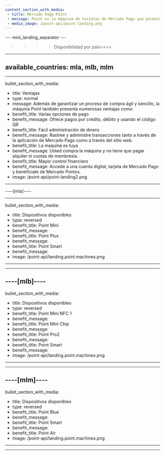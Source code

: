 ```yaml
---
content_section_with_media: 
 - title: Mercado Pago Point
 - message: Point es la máquina de tarjetas de Mercado Pago que permite a los compradores realizar pagos presenciales de forma rápida y segura mediante tarjetas de crédito o débito. Además, utilizando Point es posible ofrecer cuotas con o sin interés, además de todos los beneficios que ofrece Mercado Pago.
 - media_image: /point-api/point-landing.png
---
```


--- mini_landing_separator ---

>>>> Disponibilidad por país<<<<
---
available_countries: mla, mlb, mlm
---
---
bullet_section_with_media: 
 - title: Ventajas
 - type: normal
 - message: Además de garantizar un proceso de compra ágil y sencillo, la máquina Point también presenta numerosas ventajas como:
 - benefit_title: Varias opciones de pago
 - benefit_message: Ofrece pagos por crédito, débito y usando el código QR
 - benefit_title: Fácil administración de dinero
 - benefit_message: Rastree y administre transacciones tanto a través de la aplicación de Mercado Pago como a través del sitio web.
 - benefit_title: La maquina es tuya
 - benefit_message: Usted compra la máquina y no tiene que pagar alquiler ni cuotas de membresía.
 - benefit_title: Mayor control financiero
 - benefit_message: Accede a una cuenta digital, tarjeta de Mercado Pago y benefíciate de Mercado Pontos.
 - image: /point-api/point-landing2.png
---

----[mla]----

---
bullet_section_with_media:
 - title: Dispositivos disponibles
 - type: reversed
 - benefit_title: Point Mini
 - benefit_message: 
 - benefit_title: Point Plus
 - benefit_message: 
 - benefit_title: Point Smart
 - benefit_message:
 - image: /point-api/landing.point.machines.png
---

------------


----[mlb]----
---
bullet_section_with_media: 
 - title: Dispositivos disponibles
 - type: reversed
 - benefit_title: Point Mini NFC 1
 - benefit_message: 
 - benefit_title: Point Mini Chip
 - benefit_message: 
 - benefit_title: Point Pro2
 - benefit_message:
 - benefit_title: Point Smart
 - benefit_message:
 - image: /point-api/landing.point.machines.png
---

------------

----[mlm]----
---
bullet_section_with_media: 
 - title: Dispositivos disponibles
 - type: reversed
 - benefit_title: Point Blue
 - benefit_message: 
 - benefit_title: Point Smart
 - benefit_message: 
 - benefit_title: Point Air
 - image: /point-api/landing.point.machines.png
---

------------

